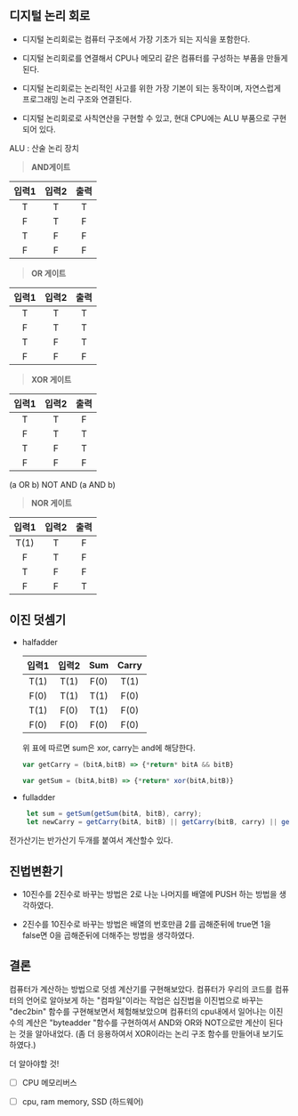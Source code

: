 ## 디지털 논리 회로

- 디지털 논리회로는 컴퓨터 구조에서 가장 기초가 되는 지식을 포함한다.

- 디지털 논리회로를 연결해서 CPU나 메모리 같은 컴퓨터를 구성하는 부품을 만들게 된다.

- 디지털 논리회로는 논리적인 사고를 위한 가장 기본이 되는 동작이며, 자연스럽게 프로그래밍 논리 구조와 연결된다.

- 디지털 논리회로로 사칙연산을 구현할 수 있고, 현대 CPU에는 ALU 부품으로 구현되어 있다.

ALU : 산술 논리 장치



>  **AND게이트**

| 입력1 | 입력2 | 출력 |
| :---: | :---: | :--: |
|   T   |   T   |  T   |
|   F   |   T   |  F   |
|   T   |   F   |  F   |
|   F   |   F   |  F   |

>  **OR 게이트**

| 입력1 | 입력2 | 출력 |
| :---: | :---: | :--: |
|   T   |   T   |  T   |
|   F   |   T   |  T   |
|   T   |   F   |  T   |
|   F   |   F   |  F   |

>  **XOR 게이트**

| 입력1 | 입력2 | 출력 |
| :---: | :---: | :--: |
|   T   |   T   |  F   |
|   F   |   T   |  T   |
|   T   |   F   |  T   |
|   F   |   F   |  F   |

(a OR b) NOT AND (a AND b)

> **NOR 게이트**

| 입력1 | 입력2 | 출력 |
| :---: | :---: | :--: |
| T(1)  |   T   |  F   |
|   F   |   T   |  F   |
|   T   |   F   |  F   |
|   F   |   F   |  T   |



## 이진 덧셈기 

- halfadder

  | 입력1 | 입력2 | Sum  | Carry |
  | :---: | :---: | :--: | :---: |
  | T(1)  | T(1)  | F(0) | T(1)  |
  | F(0)  | T(1)  | T(1) | F(0)  |
  | T(1)  | F(0)  | T(1) | F(0)  |
  | F(0)  | F(0)  | F(0) | F(0)  |

  위 표에 따르면 sum은 xor, carry는 and에 해당한다. 

  ```javascript
  var getCarry = (bitA,bitB) => {*return* bitA && bitB}
  
  var getSum = (bitA,bitB) => {*return* xor(bitA,bitB)}
  ```

- fulladder

  ```javascript
   let sum = getSum(getSum(bitA, bitB), carry);
   let newCarry = getCarry(bitA, bitB) || getCarry(bitB, carry) || getCarry(bitA, carry)
  ```

전가산기는 반가산기 두개를 붙여서 계산할수 있다. 



## 진법변환기

- 10진수를 2진수로 바꾸는 방법은 2로 나눈 나머지를 배열에 PUSH 하는 방법을 생각하였다. 

- 2진수를 10진수로 바꾸는 방법은 배열의 번호만큼 2를 곱해준뒤에 true면 1을 false면 0을 곱해준뒤에 더해주는 방법을 생각하였다.

  

## 결론

 컴퓨터가 계산하는 방법으로 덧셈 계산기를 구현해보았다. 컴퓨터가 우리의 코드를 컴퓨터의 언어로 알아보게 하는 "컴파일"이라는 작업은 십진법을 이진법으로 바꾸는 "dec2bin" 함수를 구현해보면서 체험해보았으며 컴퓨터의 cpu내에서 일어나는 이진수의 계산은 "byteadder "함수를 구현하여서 AND와 OR와 NOT으로만 계산이 된다는 것을 알아내었다. (좀 더 응용하여서 XOR이라는 논리 구조 함수를 만들어내 보기도 하였다.)  



더 알아야할 것!

- [ ] CPU 메모리버스

- [ ] cpu, ram memory, SSD (하드웨어)

  



 
